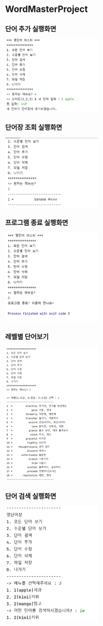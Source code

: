 # WordMasterProject

## 단어 추가 실행화면

<img src='https://github.com/jeeyunryu/WordMasterProject/blob/master/screenshots/Screenshot%202022-09-07%20195420.png?raw=true' width='300'>

## 단어장 조회 실행화면

<img src='https://github.com/jeeyunryu/WordMasterProject/blob/master/screenshots/Screenshot%202022-09-03%20111946.png?raw=true' width='300'>

## 프로그램 종료 실행화면

<img src='https://github.com/jeeyunryu/WordMasterProject/blob/master/screenshots/Screenshot%202022-09-03%20112650.png?raw=true' width='300'>

## 레벨별 단어보기
<img src='https://github.com/jeeyunryu/WordMasterProject/blob/master/screenshots/Screenshot%202022-09-15%20205357.png?raw=true' width='300'>

## 단어 검색 실행화면
<img src='https://github.com/jeeyunryu/WordMasterProject/blob/master/screenshots/Screenshot%202022-09-14%20140911.png?raw=true' width='300'>
